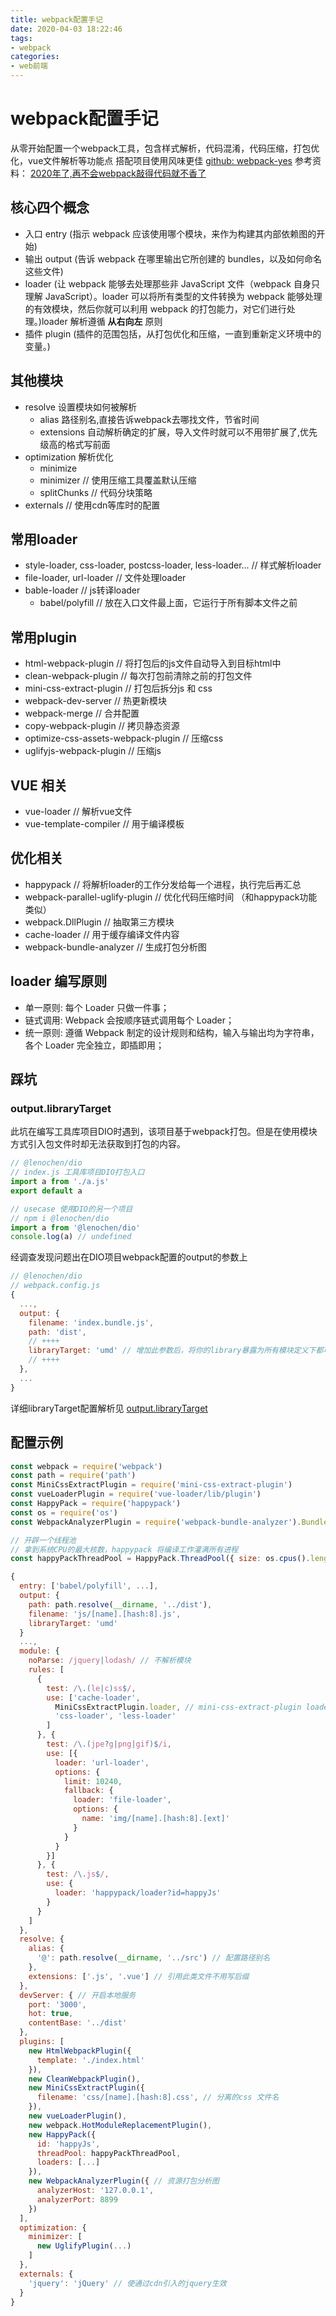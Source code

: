 ```yaml
---
title: webpack配置手记
date: 2020-04-03 18:22:46
tags:
- webpack
categories:
- web前端
---
```

# webpack配置手记
从零开始配置一个webpack工具，包含样式解析，代码混淆，代码压缩，打包优化，vue文件解析等功能点
搭配项目使用风味更佳
[github: webpack-yes](https://github.com/chenleno/webpack-yes)
参考资料：
[2020年了,再不会webpack敲得代码就不香了](https://juejin.im/post/5de87444518825124c50cd36)
## 核心四个概念
- 入口 entry (指示 webpack 应该使用哪个模块，来作为构建其内部依赖图的开始)
- 输出 output (告诉 webpack 在哪里输出它所创建的 bundles，以及如何命名这些文件)
- loader (让 webpack 能够去处理那些非 JavaScript 文件（webpack 自身只理解 JavaScript）。loader 可以将所有类型的文件转换为 webpack 能够处理的有效模块，然后你就可以利用 webpack 的打包能力，对它们进行处理。)loader 解析遵循 **从右向左** 原则
- 插件 plugin (插件的范围包括，从打包优化和压缩，一直到重新定义环境中的变量。)
## 其他模块
- resolve 设置模块如何被解析
  + alias 路径别名,直接告诉webpack去哪找文件，节省时间
  + extensions 自动解析确定的扩展，导入文件时就可以不用带扩展了,优先级高的格式写前面
- optimization 解析优化
  + minimize 
  + minimizer // 使用压缩工具覆盖默认压缩
  + splitChunks // 代码分块策略
- externals // 使用cdn等库时的配置
## 常用loader
- style-loader, css-loader, postcss-loader, less-loader... // 样式解析loader
- file-loader, url-loader // 文件处理loader
- bable-loader // js转译loader
  + babel/polyfill // 放在入口文件最上面，它运行于所有脚本文件之前

## 常用plugin
- html-webpack-plugin // 将打包后的js文件自动导入到目标html中
- clean-webpack-plugin // 每次打包前清除之前的打包文件
- mini-css-extract-plugin // 打包后拆分js 和 css
- webpack-dev-server // 热更新模块
- webpack-merge // 合并配置
- copy-webpack-plugin // 拷贝静态资源
- optimize-css-assets-webpack-plugin // 压缩css
- uglifyjs-webpack-plugin // 压缩js

## VUE 相关
- vue-loader // 解析vue文件
- vue-template-compiler // 用于编译模板

## 优化相关
- happypack // 将解析loader的工作分发给每一个进程，执行完后再汇总
- webpack-parallel-uglify-plugin // 优化代码压缩时间 （和happypack功能类似）
- webpack.DllPlugin // 抽取第三方模块
- cache-loader // 用于缓存编译文件内容
- webpack-bundle-analyzer // 生成打包分析图

## loader 编写原则
- 单一原则: 每个 Loader 只做一件事；
- 链式调用: Webpack 会按顺序链式调用每个 Loader；
- 统一原则: 遵循 Webpack 制定的设计规则和结构，输入与输出均为字符串，各个 Loader 完全独立，即插即用；

## 踩坑
### output.libraryTarget
此坑在编写工具库项目DIO时遇到，该项目基于webpack打包。但是在使用模块方式引入包文件时却无法获取到打包的内容。
```javascript
// @lenochen/dio
// index.js 工具库项目DIO打包入口
import a from './a.js'
export default a

// usecase 使用DIO的另一个项目
// npm i @lenochen/dio
import a from '@lenochen/dio'
console.log(a) // undefined
```
经调查发现问题出在DIO项目webpack配置的output的参数上
```javascript
// @lenochen/dio
// webpack.config.js
{
  ...,
  output: {
    filename: 'index.bundle.js',
    path: 'dist',
    // ++++
    libraryTarget: 'umd' // 增加此参数后，将你的library暴露为所有模块定义下都可以运行的方式
    // ++++
  },
  ...
}
```
详细libraryTarget配置解析见
[output.libraryTarget](https://webpack.docschina.org/configuration/output/#output-librarytarget)

## 配置示例
```javascript
const webpack = require('webpack')
const path = require('path')
const MiniCssExtractPlugin = require('mini-css-extract-plugin')
const vueLoaderPlugin = require('vue-loader/lib/plugin')
const HappyPack = require('happypack')
const os = require('os')
const WebpackAnalyzerPlugin = require('webpack-bundle-analyzer').BundleAnalyzerPlugin

// 开辟一个线程池
// 拿到系统CPU的最大核数，happypack 将编译工作灌满所有进程
const happyPackThreadPool = HappyPack.ThreadPool({ size: os.cpus().length })

{
  entry: ['babel/polyfill', ...],
  output: {
    path: path.resolve(__dirname, '../dist'),
    filename: 'js/[name].[hash:8].js',
    libraryTarget: 'umd'
  }
  ...,
  module: {
    noParse: /jquery|lodash/ // 不解析模块
    rules: [
      {
        test: /\.(le|c)ss$/,
        use: ['cache-loader',
          MiniCssExtractPlugin.loader, // mini-css-extract-plugin loader 和 style-loader 冲突，故只保留一个
          'css-loader', 'less-loader'
        ]
      }, {
        test: /\.(jpe?g|png|gif)$/i,
        use: [{
          loader: 'url-loader',
          options: {
            limit: 10240,
            fallback: {
              loader: 'file-loader',
              options: {
                name: 'img/[name].[hash:8].[ext]'
              }
            }
          }
        }]
      }, {
        test: /\.js$/,
        use: {
          loader: 'happypack/loader?id=happyJs'
        }
      }
    ]
  },
  resolve: {
    alias: {
      '@': path.resolve(__dirname, '../src') // 配置路径别名
    },
    extensions: ['.js', '.vue'] // 引用此类文件不用写后缀
  },
  devServer: { // 开启本地服务
    port: '3000',
    hot: true,
    contentBase: '../dist'
  },
  plugins: [
    new HtmlWebpackPlugin({
      template: './index.html'
    }),
    new CleanWebpackPlugin(),
    new MiniCssExtractPlugin({
      filename: 'css/[name].[hash:8].css', // 分离的css 文件名
    }),
    new vueLoaderPlugin(),
    new webpack.HotModuleReplacementPlugin(),
    new HappyPack({
      id: 'happyJs',
      threadPool: happyPackThreadPool,
      loaders: [...]
    }),
    new WebpackAnalyzerPlugin({ // 资源打包分析图
      analyzerHost: '127.0.0.1',
      analyzerPort: 8899
    })
  ],
  optimization: {
    minimizer: [
      new UglifyPlugin(...)
    ]
  },
  externals: {
    'jquery': 'jQuery' // 使通过cdn引入的jquery生效
  }
}
```